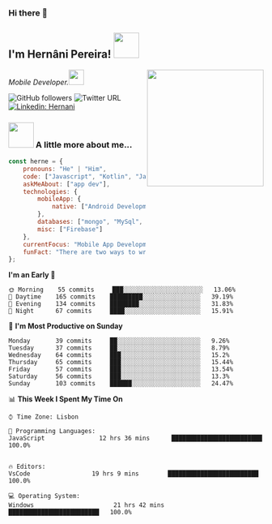 ### Hi there 👋
<h2>I'm Hernâni Pereira! <img src="https://giphy.com/stickers/mario-7jCNGJRMhXVtu" width="50"></h2>
<img align='right' src="https://media.giphy.com/media/M9gbBd9nbDrOTu1Mqx/giphy.gif" width="230">
<p><em>Mobile Developer.</a><img src="https://media.giphy.com/media/WUlplcMpOCEmTGBtBW/giphy.gif" width="30"> 
</em></p>

![GitHub followers](https://img.shields.io/github/followers/hernanipereira?style=social)
![Twitter URL](https://img.shields.io/twitter/url?style=social&url=https%3A%2F%2Ftwitter.com%2FHerne000)
[![Linkedin: Hernani](https://img.shields.io/badge/-hernani-blue?style=flat-square&logo=Linkedin&logoColor=white&link=https://www.linkedin.com/in/hernanipereira/)](https://www.linkedin.com/in/hernanipereira/)


### <img src="https://media.giphy.com/media/VgCDAzcKvsR6OM0uWg/giphy.gif" width="50"> A little more about me...  

```javascript
const herne = {
    pronouns: "He" | "Him",
    code: ["Javascript", "Kotlin", "Java"],
    askMeAbout: ["app dev"],
    technologies: {
        mobileApp: {
            native: ["Android Development", "IOS Development"]
        },
        databases: ["mongo", "MySql", "sqlite"],
        misc: ["Firebase"]
    },
    currentFocus: "Mobile App Development",
    funFact: "There are two ways to write error-free programs; only the third one works"
};
```


**I'm an Early 🐤** 

```text
🌞 Morning    55 commits     ███░░░░░░░░░░░░░░░░░░░░░░   13.06% 
🌆 Daytime    165 commits    █████████░░░░░░░░░░░░░░░░   39.19% 
🌃 Evening    134 commits    ████████░░░░░░░░░░░░░░░░░   31.83% 
🌙 Night      67 commits     ████░░░░░░░░░░░░░░░░░░░░░   15.91%

```
📅 **I'm Most Productive on Sunday** 

```text
Monday       39 commits     ██░░░░░░░░░░░░░░░░░░░░░░░   9.26% 
Tuesday      37 commits     ██░░░░░░░░░░░░░░░░░░░░░░░   8.79% 
Wednesday    64 commits     ███░░░░░░░░░░░░░░░░░░░░░░   15.2% 
Thursday     65 commits     ███░░░░░░░░░░░░░░░░░░░░░░   15.44% 
Friday       57 commits     ███░░░░░░░░░░░░░░░░░░░░░░   13.54% 
Saturday     56 commits     ███░░░░░░░░░░░░░░░░░░░░░░   13.3% 
Sunday       103 commits    ██████░░░░░░░░░░░░░░░░░░░   24.47%

```

📊 **This Week I Spent My Time On** 

```text
⌚︎ Time Zone: Lisbon

💬 Programming Languages: 
JavaScript               12 hrs 36 mins      █████████████████████████   100.0% 


🔥 Editors: 
VsCode                 19 hrs 9 mins        █████████████████████████   100.0% 

💻 Operating System: 
Windows                      21 hrs 42 mins      █████████████████████████   100.0%






